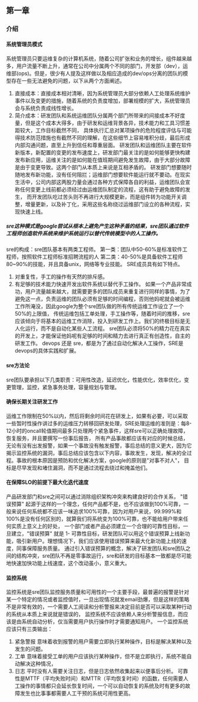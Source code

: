 ## 第一章
### 介绍
#### 系统管理员模式
系统管理员只要运维复杂的计算机系统，随着公司扩张和业务的增长，组件越来越多，用户流量不断上升，通常在公司中分属两个不同的部门，开发部（dev），运维部(ops)。但是，很少有人提及这样做以及相应造成的dev/ops分离的团队的模型存在一些无法避免的问题，以下从两个方面阐述。
1. 直接成本：直接成本相对清晰，因为系统管理员大部分依赖人工处理系统维护事件以及变更的措施，随着系统的负责度增加，部署规模的扩大，系统管理员会与系统负责成线性增长。
2. 简介成本：研发团队和系统运维团队分属两个部门所带来的间接成本不好度量，但是这个成本大得多，由于研发和运维背景各异，技术能力和工具习惯差距较大，工作目标截然不同，
   具体执行汇总对某项操作的危险程度评估与可能得技术防范措施也有截然不同的理解，在这些细节上容易堆积分歧，最后形成内部沟通问题，直至上升到信任和尊重层面。
研发团队和运维团队主要在软件新版本，新配置的变更的发布速度上，研发部门最关注的是如何能够更快构建发布新应用，运维关注的是如何能在值班期间避免发生故障，由于大部分故障是由于变更导致。这两个部门从本质上来说是互相矛盾的。
研发部门想要随时随地发布新功能，没有任何阻拦；运维部门想要软件能运行就不要动。在现实生活中，公司内部这两股力量会通过各种方式保障各自的利益，运维团队会宣称任何变更上线前都必须经过由运维团队制定的流程，这有助于避免故障的发生，
而开发团队吃过苦头则不再进行大规模更新，而是组件转为功能开关调整，增量更新，以及补丁化，采用这些名称绕过运维部门设立的各种流程，实现快速上线。
##### sre这种模式是google尝试从根本上避免产生这种矛盾的结果，sre团队通过软件工程师创造软件系统来维护系统运行以替代传统模型中的人工操作。
sre的构成：sre团队基本有两类工程师。
第一类：团队中50-60%是标准软件工程师，按照软件工程师标准招聘流程的人
第二类：40-50%是具备软件工程师80~90%的技能，并且具备unix，网络等专业技能。
SRE成员具有如下特点。
1. 对重复性，手工的操作有天然的排斥感。
2. 有足够的技术能力快速开发出软件系统以替代手工操作。
如果一个产品非常成功，用户流量越来越大，就需要更多的团队成员来重复进行同样的事情，为了避免这一点，负责运维的团队必须有足够的时间编程，否则他妈呢就会被运维工作所淹没，因此google为整个sre团队做的所有传统运维工作设立了一个50%的上限值，
传统运维包括工单处理，手工操作等，随着时间的推移，sre应该倾向于将基本的运维工作消除，投入到研发工作上。我们的终极目标是无人化运行，而不是自动化某些人工流程。
sre团队必须将50%的精力花在真实的开发上，才能保证他妈呢有足够的时间和精力去进行真正有创造性，自主的研发工作。
devops 还是 sre，都是为了通过自动化解决人工操作，SRE是devops的具体实践和扩展。

#### sre方法论
sre团队要承担以下几类职责：可用性改造，延迟优化，性能优化，效率优化，变更管理，监控，紧急事务处理，容量规划与管理。
#### 确保长期关注研发工作
运维工作限制在50%以内，然后将剩余时间花在研发上，如果有必要，可以采取一些暂时性操作讲过多的运维压力转移回研发处理，SRE处理运维的准则是：每8-12小时的oncall轮值期间最多只处理两个紧急事件，这样sre可以正确处理故障，恢复服务，并且要撰写一份事后报告，
所有产品事故都应该有对应的时候总结，无论有没有出发报警，如果一个事故没有触发报警，事后总结的意义更大，因为它揭示监控系统的漏洞，事后总结应该包含以下内容，事故发生，发现，解决的全过程。事故的根本原因是预防和优化解决方案，google的原则是"对事不对人"，
目标是尽早发现和堵住漏洞，而不是通过流程去绕过和掩盖他们。
#### 在保障SLO的前提下最大化迭代速度
产品研发部门和sre之间可以通过消除组织架构冲突来构建良好的合作关系，
"错误预算" 起源于这样的一个理念，任何产品都不是，也不应该做到100%可靠，一般来说任何系统都不应该一味追求100%可靠，因为对用户来说，99.999%和100%是没有任何区别的，就算我们将系统变为100%可靠，也不能给用户带来任何实质上意义上的好处，
一个部门或者产品必须建立一个合理的可靠性目标，一旦建立，"错误预算" 就是 1- 可靠性目标，研发团队可以用这个错误预算上线新功能，吸引新用户。理想情况下，我们应该使用错误预算来最大化新功能上线的速度，同事保障服务质量。
通过引入错误预算的概念，解决了研发团队和sre团队之间的结构冲突，sre团队不再是零事故运行，sre和研发的目标基本一致都是尽可能地快速加快功能上线速度，这个改动虽小，意义重大。
#### 监控系统
监控系统是sre团队监控服务质量和可用性的一个主要手段，最普遍的报警是针对某一个特定的情况或者监控值时，一旦出现情况就发email劲爆，但是这样的策略不是非常有效的，一个需要人工阅读和分析警报来决定目前是否可以采取某种行动的系统从本质上来说就是错误的，
监控系统不应该依赖人来分析警报信息，而应该是由系统自动分析，仅当需要用户执行操作时才需要通知用户。
一个监控系统应该只有三类输出：
1. 紧急警报
意味着收到报警的用户需要立即执行某种操作，目标是解决某种以及发生的问题。
3. 工单
意味着接受工单的用户应该执行某种操作，但不是立即执行，系统不能自动解决这种情况，
5. 日志
平时没有人需要关注日志，但是日志依然收集起来以便事后分析。
可靠性是MTTF（平均失败时间）和MTTR（平均恢复时间）的函数，任何需要人工操作的事情都只会延长恢复时间，一个可以自动恢复的系统及时有更多的故障发生也比事事都需要人工干预的系统可用性更高。
